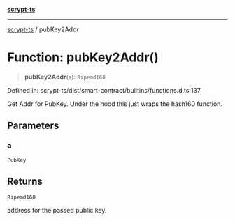 [**scrypt-ts**](../README.md)

***

[scrypt-ts](../globals.md) / pubKey2Addr

# Function: pubKey2Addr()

> **pubKey2Addr**(`a`): `Ripemd160`

Defined in: scrypt-ts/dist/smart-contract/builtins/functions.d.ts:137

Get Addr for PubKey.
Under the hood this just wraps the hash160 function.

## Parameters

### a

`PubKey`

## Returns

`Ripemd160`

address for the passed public key.
